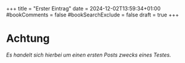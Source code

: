 +++
title = "Erster Eintrag"
date = 2024-12-02T13:59:34+01:00
#bookComments = false
#bookSearchExclude = false
draft = true
+++

# Achtung
*Es handelt sich hierbei um einen ersten Posts zwecks eines Testes.*

